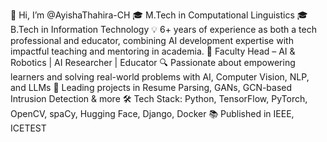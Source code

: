 👋 Hi, I’m @AyishaThahira-CH
🎓 M.Tech in Computational Linguistics 
🎓 B.Tech in Information Technology
💡 6+ years of experience as both a tech professional and educator, combining AI development expertise with impactful teaching and mentoring in academia.
🧠 Faculty Head – AI & Robotics | AI Researcher | Educator
🔍 Passionate about empowering learners and solving real-world problems with AI, Computer Vision, NLP, and LLMs
🚀 Leading projects in Resume Parsing, GANs, GCN-based Intrusion Detection & more
🛠️ Tech Stack: Python, TensorFlow, PyTorch, OpenCV, spaCy, Hugging Face, Django, Docker
📚 Published in IEEE, ICETEST
